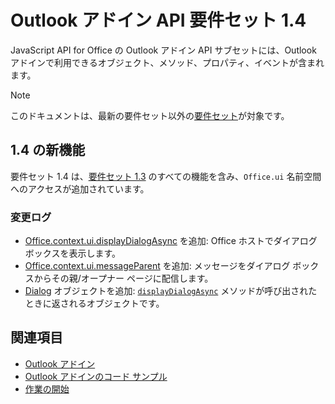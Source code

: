 # <a name="outlook-add-in-api-requirement-set-14"></a>Outlook アドイン API 要件セット 1.4

JavaScript API for Office の Outlook アドイン API サブセットには、Outlook アドインで利用できるオブジェクト、メソッド、プロパティ、イベントが含まれます。

> [!NOTE]
> このドキュメントは、最新の要件セット以外の[要件セット](/office/dev/add-ins/reference/requirement-sets/outlook-api-requirement-sets)が対象です。

## <a name="whats-new-in-14"></a>1.4 の新機能

要件セット 1.4 は、[要件セット 1.3](../requirement-set-1.3/outlook-requirement-set-1.3.md) のすべての機能を含み、`Office.ui` 名前空間へのアクセスが追加されています。

### <a name="change-log"></a>変更ログ

- [Office.context.ui.displayDialogAsync](/javascript/api/office/office.ui#displaydialogasync-startaddress--options--callback-) を追加: Office ホストでダイアログ ボックスを表示します。
- [Office.context.ui.messageParent](/javascript/api/office/office.ui#messageparent-messageobject-) を追加: メッセージをダイアログ ボックスからその親/オープナー ページに配信します。
- [Dialog](/javascript/api/office/office.dialog)  オブジェクトを追加:  [`displayDialogAsync`](/javascript/api/office/office.ui#displaydialogasync-startaddress--options--callback-) メソッドが呼び出されたときに返されるオブジェクトです。

## <a name="see-also"></a>関連項目

- [Outlook アドイン](https://docs.microsoft.com/outlook/add-ins/)
- [Outlook アドインのコード サンプル](https://developer.microsoft.com/outlook/gallery/?filterBy=Outlook,Samples,Add-ins)
- [作業の開始](https://docs.microsoft.com/outlook/add-ins/quick-start)